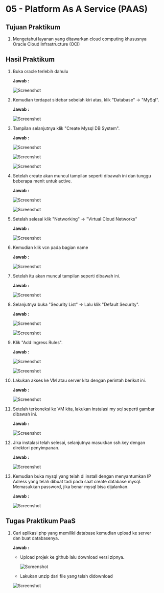 # 05 - Platform As A Service (PAAS)

## Tujuan Praktikum

1. Mengetahui layanan yang ditawarkan cloud computing khususnya Oracle Cloud Infrastructure (OCI)

## Hasil Praktikum

1. Buka oracle terlebih dahulu

    **Jawab :**

    ![Screenshot](img/1.PNG)

2. Kemudian terdapat sidebar sebelah kiri atas, klik "Database" -> "MySql".

    **Jawab :**

    ![Screenshot](img/2.PNG)

3. Tampilan selanjutnya klik "Create Mysql DB System".
    
    **Jawab :**

    ![Screenshot](img/3.PNG)

    ![Screenshot](img/3.1.PNG)

    ![Screenshot](img/3.2.PNG)

4. Setelah create akan muncul tampilan seperti dibawah ini dan  tunggu beberapa menit untuk active.

    **Jawab :**

    ![Screenshot](img/4.PNG)

    ![Screenshot](img/4.1.PNG)

5. Setelah selesai klik "Networking" -> "Virtual Cloud Networks"

    **Jawab :**

    ![Screenshot](img/5.PNG)

6. Kemudian klik vcn pada bagian name

    **Jawab :**

    ![Screenshot](img/6.PNG)

7. Setelah itu akan muncul tampilan seperti dibawah ini.

    **Jawab :**

    ![Screenshot](img/7.PNG)

8. Selanjutnya buka "Security List" -> Lalu klik "Default Security".

    **Jawab :**

    ![Screenshot](img/8.PNG)

    ![Screenshot](img/8.1.PNG)

9. Klik "Add Ingress Rules".

    **Jawab :**

    ![Screenshot](img/9.PNG)

    ![Screenshot](img/9.1.PNG)

10. Lakukan akses ke VM atau server kita dengan perintah berikut ini.

    **Jawab :**

    ![Screenshot](img/10.PNG)

11. Setelah terkoneksi ke VM kita, lakukan instalasi my sql seperti gambar dibawah ini.

    **Jawab :**

    ![Screenshot](img/11.PNG)

12. Jika instalasi telah selesai, selanjutnya masukkan ssh.key  dengan direktori penyimpanan.

    **Jawab :**

    ![Screenshot](img/12.PNG)

13. Kemudian buka mysql yang telah di install dengan menyantumkan IP Adress yang telah dibuat tadi pada saat create database mysql. Memasukkan password, jika benar mysql bisa dijalankan.

    **Jawab :**

    ![Screenshot](img/13.PNG)

## Tugas Praktikum PaaS

1. Cari aplikasi php yang memiliki database kemudian upload ke server dan buat databasenya. 

    **Jawab :**

    - Upload projek ke github lalu download versi zipnya.

         ![Screenshot](img/tugas1.PNG)

    - Lakukan unzip dari file yang telah didownload

    ![Screenshot](img/tgs2.PNG)



